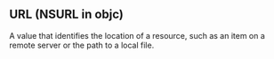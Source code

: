 
## URL (NSURL in objc)

A value that identifies the location of a resource, 
such as an item on a remote server or the path to a local file.


